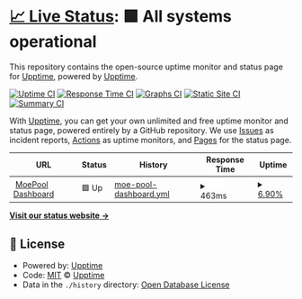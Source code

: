 # [📈 Live Status](https://demo.upptime.js.org): <!--live status--> **🟩 All systems operational**

This repository contains the open-source uptime monitor and status page for [Upptime](https://upptime.js.org), powered by [Upptime](https://github.com/upptime/upptime).

[![Uptime CI](https://github.com/moepool/status/workflows/Uptime%20CI/badge.svg)](https://github.com/moepool/status/actions?query=workflow%3A%22Uptime+CI%22)
[![Response Time CI](https://github.com/moepool/status/workflows/Response%20Time%20CI/badge.svg)](https://github.com/moepool/status/actions?query=workflow%3A%22Response+Time+CI%22)
[![Graphs CI](https://github.com/moepool/status/workflows/Graphs%20CI/badge.svg)](https://github.com/moepool/status/actions?query=workflow%3A%22Graphs+CI%22)
[![Static Site CI](https://github.com/moepool/status/workflows/Static%20Site%20CI/badge.svg)](https://github.com/moepool/status/actions?query=workflow%3A%22Static+Site+CI%22)
[![Summary CI](https://github.com/moepool/status/workflows/Summary%20CI/badge.svg)](https://github.com/moepool/status/actions?query=workflow%3A%22Summary+CI%22)

With [Upptime](https://upptime.js.org), you can get your own unlimited and free uptime monitor and status page, powered entirely by a GitHub repository. We use [Issues](https://github.com/upptime/upptime/issues) as incident reports, [Actions](https://github.com/moepool/status/actions) as uptime monitors, and [Pages](https://demo.upptime.js.org) for the status page.

<!--start: status pages-->
<!-- This summary is generated by Upptime (https://github.com/upptime/upptime) -->
<!-- Do not edit this manually, your changes will be overwritten -->
<!-- prettier-ignore -->
| URL | Status | History | Response Time | Uptime |
| --- | ------ | ------- | ------------- | ------ |
| <img alt="" src="https://icons.duckduckgo.com/ip3/dashboard.moepool.com.ico" height="13"> [MoePool Dashboard](https://dashboard.moepool.com) | 🟩 Up | [moe-pool-dashboard.yml](https://github.com/moepool/status/commits/HEAD/history/moe-pool-dashboard.yml) | <details><summary><img alt="Response time graph" src="./graphs/moe-pool-dashboard/response-time-week.png" height="20"> 463ms</summary><br><a href="https://status.moepool.com/history/moe-pool-dashboard"><img alt="Response time 258" src="https://img.shields.io/endpoint?url=https%3A%2F%2Fraw.githubusercontent.com%2Fmoepool%2Fstatus%2FHEAD%2Fapi%2Fmoe-pool-dashboard%2Fresponse-time.json"></a><br><a href="https://status.moepool.com/history/moe-pool-dashboard"><img alt="24-hour response time 463" src="https://img.shields.io/endpoint?url=https%3A%2F%2Fraw.githubusercontent.com%2Fmoepool%2Fstatus%2FHEAD%2Fapi%2Fmoe-pool-dashboard%2Fresponse-time-day.json"></a><br><a href="https://status.moepool.com/history/moe-pool-dashboard"><img alt="7-day response time 463" src="https://img.shields.io/endpoint?url=https%3A%2F%2Fraw.githubusercontent.com%2Fmoepool%2Fstatus%2FHEAD%2Fapi%2Fmoe-pool-dashboard%2Fresponse-time-week.json"></a><br><a href="https://status.moepool.com/history/moe-pool-dashboard"><img alt="30-day response time 463" src="https://img.shields.io/endpoint?url=https%3A%2F%2Fraw.githubusercontent.com%2Fmoepool%2Fstatus%2FHEAD%2Fapi%2Fmoe-pool-dashboard%2Fresponse-time-month.json"></a><br><a href="https://status.moepool.com/history/moe-pool-dashboard"><img alt="1-year response time 265" src="https://img.shields.io/endpoint?url=https%3A%2F%2Fraw.githubusercontent.com%2Fmoepool%2Fstatus%2FHEAD%2Fapi%2Fmoe-pool-dashboard%2Fresponse-time-year.json"></a></details> | <details><summary><a href="https://status.moepool.com/history/moe-pool-dashboard">6.90%</a></summary><a href="https://status.moepool.com/history/moe-pool-dashboard"><img alt="All-time uptime 6.28%" src="https://img.shields.io/endpoint?url=https%3A%2F%2Fraw.githubusercontent.com%2Fmoepool%2Fstatus%2FHEAD%2Fapi%2Fmoe-pool-dashboard%2Fuptime.json"></a><br><a href="https://status.moepool.com/history/moe-pool-dashboard"><img alt="24-hour uptime 48.27%" src="https://img.shields.io/endpoint?url=https%3A%2F%2Fraw.githubusercontent.com%2Fmoepool%2Fstatus%2FHEAD%2Fapi%2Fmoe-pool-dashboard%2Fuptime-day.json"></a><br><a href="https://status.moepool.com/history/moe-pool-dashboard"><img alt="7-day uptime 6.90%" src="https://img.shields.io/endpoint?url=https%3A%2F%2Fraw.githubusercontent.com%2Fmoepool%2Fstatus%2FHEAD%2Fapi%2Fmoe-pool-dashboard%2Fuptime-week.json"></a><br><a href="https://status.moepool.com/history/moe-pool-dashboard"><img alt="30-day uptime 2.97%" src="https://img.shields.io/endpoint?url=https%3A%2F%2Fraw.githubusercontent.com%2Fmoepool%2Fstatus%2FHEAD%2Fapi%2Fmoe-pool-dashboard%2Fuptime-month.json"></a><br><a href="https://status.moepool.com/history/moe-pool-dashboard"><img alt="1-year uptime 0.13%" src="https://img.shields.io/endpoint?url=https%3A%2F%2Fraw.githubusercontent.com%2Fmoepool%2Fstatus%2FHEAD%2Fapi%2Fmoe-pool-dashboard%2Fuptime-year.json"></a></details>

<!--end: status pages-->

[**Visit our status website →**](https://demo.upptime.js.org)

## 📄 License

- Powered by: [Upptime](https://github.com/upptime/upptime)
- Code: [MIT](./LICENSE) © [Upptime](https://upptime.js.org)
- Data in the `./history` directory: [Open Database License](https://opendatacommons.org/licenses/odbl/1-0/)
